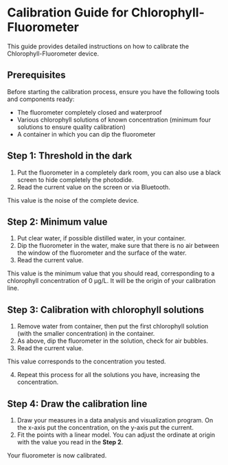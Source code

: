# Calibration Guide for Chlorophyll-Fluorometer

This guide provides detailed instructions on how to calibrate the Chlorophyll-Fluorometer device.

## Prerequisites

Before starting the calibration process, ensure you have the following tools and components ready:

- The fluorometer completely closed and waterproof
- Various chlorophyll solutions of known concentration (minimum four solutions to ensure quality calibration)
- A container in which you can dip the fluorometer

## Step 1: Threshold in the dark

1. Put the fluorometer in a completely dark room, you can also use a black screen to hide completely the photodide.
2. Read the current value on the screen or via Bluetooth.

This value is the noise of the complete device.

## Step 2: Minimum value

1. Put clear water, if possible distilled water, in your container.
2. Dip the fluorometer in the water, make sure that there is no air between the window of the fluorometer and the surface of the water.
3. Read the current value.

This value is the minimum value that you should read, corresponding to a chlorophyll concentration of 0 µg/L. It will be the origin of your calibration line.

## Step 3: Calibration with chlorophyll solutions

1. Remove water from container, then put the first chlorophyll solution (with the smaller concentration) in the container.
2. As above, dip the fluorometer in the solution, check for air bubbles.
3. Read the current value.

This value corresponds to the concentration you tested. 

4. Repeat this process for all the solutions you have, increasing the concentration.

## Step 4: Draw the calibration line

1. Draw your measures in a data analysis and visualization program. On the x-axis put the concentration, on the y-axis put the current.
2. Fit the points with a linear model. You can adjust the ordinate at origin with the value you read in the **Step 2**.

Your fluorometer is now calibrated.
